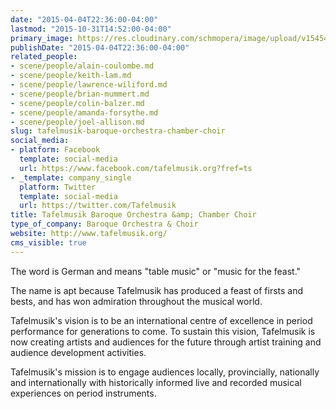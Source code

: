 ```yaml
---
date: "2015-04-04T22:36:00-04:00"
lastmod: "2015-10-31T14:52:00-04:00"
primary_image: https://res.cloudinary.com/schmopera/image/upload/v1545409169/media/webhook-uploads/1446317522041/Logo---Tafelmusik.jpg.jpg
publishDate: "2015-04-04T22:36:00-04:00"
related_people:
- scene/people/alain-coulombe.md
- scene/people/keith-lam.md
- scene/people/lawrence-wiliford.md
- scene/people/brian-mummert.md
- scene/people/colin-balzer.md
- scene/people/amanda-forsythe.md
- scene/people/joel-allison.md
slug: tafelmusik-baroque-orchestra-chamber-choir
social_media:
- platform: Facebook
  template: social-media
  url: https://www.facebook.com/tafelmusik.org?fref=ts
- _template: company_single
  platform: Twitter
  template: social-media
  url: https://twitter.com/Tafelmusik
title: Tafelmusik Baroque Orchestra &amp; Chamber Choir
type_of_company: Baroque Orchestra & Choir
website: http://www.tafelmusik.org/
cms_visible: true
---
```


<p>
	The word is German and means "table music" or "music for the feast."
</p>
<p>
	The name is apt because Tafelmusik has produced a feast of firsts and bests, and has won admiration throughout the musical world.
</p>
<p>
	Tafelmusik's vision is to be an international centre of excellence in period performance for generations to come. To sustain this vision, Tafelmusik is now creating artists and audiences for the future through artist training and audience development activities.
</p>
<p>
	Tafelmusik's mission is to engage audiences locally, provincially, nationally and internationally with historically informed live and recorded musical experiences on period instruments.
</p>
